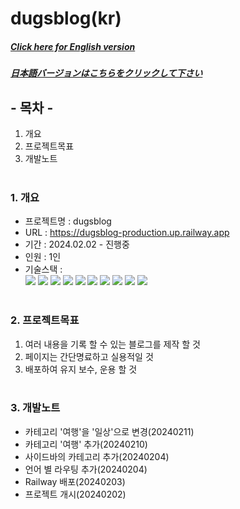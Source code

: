 # dugsblog(kr)

##### [Click here for English version](README_EN.md)

##### [日本語バージョンはこちらをクリックして下さい](README_JP.md)

## - 목차 -

1. 개요
2. 프로젝트목표
3. 개발노트
   </br>
   </br>

### 1. 개요

- 프로젝트명 : dugsblog
- URL : https://dugsblog-production.up.railway.app
- 기간 : 2024.02.02 - 진행중
- 인원 : 1인
- 기술스택 : </br>
  <img src="https://img.shields.io/badge/html-E34F26?style=for-the-badge&logo=html5&logoColor=white">
  <img src="https://img.shields.io/badge/css-1572B6?style=for-the-badge&logo=css3&logoColor=white">
  <img src="https://img.shields.io/badge/javascript-F7DF1E?style=for-the-badge&logo=javascript&logoColor=white">
  <img src="https://img.shields.io/badge/sass-CC6699?style=for-the-badge&logo=sass&logoColor=white">
  <img src="https://img.shields.io/badge/node.js-339933?style=for-the-badge&logo=node.js&logoColor=white">
  <img src="https://img.shields.io/badge/express-000000?style=for-the-badge&logo=express&logoColor=white">
  <img src="https://img.shields.io/badge/typescript-3178C6?style=for-the-badge&logo=Typescript&logoColor=white">
  <img src="https://img.shields.io/badge/ejs-B4CA65?style=for-the-badge&logo=ejs&logoColor=white">
  <img src="https://img.shields.io/badge/Postman-FF6C37?style=for-the-badge&logo=Postman&logoColor=white">
  <img src="https://img.shields.io/badge/Git-F05032?style=for-the-badge&logo=Git&logoColor=white">
  </br>
  </br>

### 2. 프로젝트목표

1. 여러 내용을 기록 할 수 있는 블로그를 제작 할 것
2. 페이지는 간단명료하고 실용적일 것
3. 배포하여 유지 보수, 운용 할 것
   </br>
   </br>

### 3. 개발노트

- 카테고리 '여행'을 '일상'으로 변경(20240211)
- 카테고리 '여행' 추가(20240210)
- 사이드바의 카테고리 추가(20240204)
- 언어 별 라우팅 추가(20240204)
- Railway 배포(20240203)
- 프로젝트 개시(20240202)
